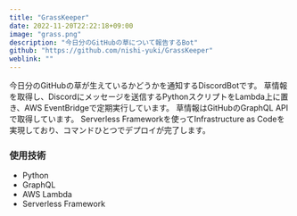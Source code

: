 ```yaml
---
title: "GrassKeeper"
date: 2022-11-20T22:22:18+09:00
image: "grass.png"
description: "今日分のGitHubの草について報告するBot"
github: "https://github.com/nishi-yuki/GrassKeeper"
weblink: ""
---
```


今日分のGitHubの草が生えているかどうかを通知するDiscordBotです。
草情報を取得し、Discordにメッセージを送信するPythonスクリプトをLambda上に置き、AWS EventBridgeで定期実行しています。
草情報はGitHubのGraphQL APIで取得しています。
Serverless Frameworkを使ってInfrastructure as Codeを実現しており、コマンドひとつでデプロイが完了します。

### 使用技術

- Python
- GraphQL
- AWS Lambda
- Serverless Framework 
